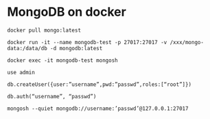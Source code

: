 # MongoDB on docker

`docker pull mongo:latest`

`docker run -it --name mongodb-test -p 27017:27017 -v /xxx/mongo-data:/data/db -d mongodb:latest`

`docker exec -it mongodb-test mongosh`

`use admin`

`db.createUser({user:”username”,pwd:”passwd”,roles:[“root”]})`

`db.auth(“username”, “passwd”)`

`mongosh --quiet mongodb://username:’passwd’@127.0.0.1:27017`

